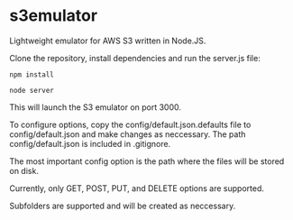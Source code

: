 s3emulator
==========

Lightweight emulator for AWS S3 written in Node.JS.

Clone the repository, install dependencies and run the server.js file:
  
    npm install

    node server

This will launch the S3 emulator on port 3000.

To configure options, copy the config/default.json.defaults file to config/default.json and make changes as neccessary.  The path config/default.json is included in .gitignore.

The most important config option is the path where the files will be stored on disk.

Currently, only GET, POST, PUT, and DELETE options are supported.

Subfolders are supported and will be created as neccessary.  
